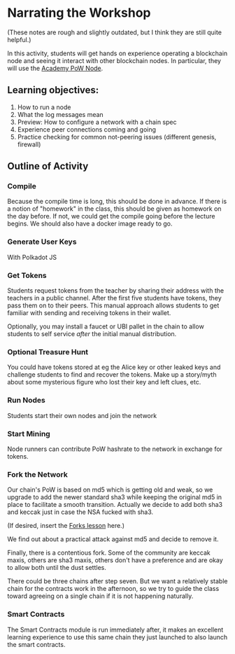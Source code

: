 # Narrating the Workshop

(These notes are rough and slightly outdated, but I think they are still quite helpful.)

In this activity, students will get hands on experience operating a blockchain node and seeing it interact with other blockchain nodes.
In particular, they will use the [Academy PoW Node](https://github.com/Polkadot-Blockchain-Academy/Academy-PoW).

## Learning objectives:

1.  How to run a node
1.  What the log messages mean
1.  Preview: How to configure a network with a chain spec
1.  Experience peer connections coming and going
1.  Practice checking for common not-peering issues (different genesis, firewall)

## Outline of Activity

### Compile

Because the compile time is long, this should be done in advance.
If there is a notion of "homework" in the class, this should be given as homework on the day before.
If not, we could get the compile going before the lecture begins.
We should also have a docker image ready to go.

### Generate User Keys

With Polkadot JS

### Get Tokens

Students request tokens from the teacher by sharing their address with the teachers in a public channel.
After the first five students have tokens, they pass them on to their peers.
This manual approach allows students to get familiar with sending and receiving tokens in their wallet.

Optionally, you may install a faucet or UBI pallet in the chain to allow students to self service _after_ the initial manual distribution.

### Optional Treasure Hunt

You could have tokens stored at eg the Alice key or other leaked keys and challenge students to find and recover the tokens.
Make up a story/myth about some mysterious figure who lost their key and left clues, etc.

### Run Nodes

Students start their own nodes and join the network

### Start Mining

Node runners can contribute PoW hashrate to the network in exchange for tokens.

### Fork the Network

Our chain's PoW is based on md5 which is getting old and weak, so we upgrade to add the newer standard sha3 while keeping the original md5 in place to facilitate a smooth transition. Actually we decide to add both sha3 and keccak just in case the NSA fucked with sha3.

(If desired, insert the [Forks lesson](./7-Forks-slides.md) here.)

We find out about a practical attack against md5 and decide to remove it.

Finally, there is a contentious fork. Some of the community are keccak maxis, others are sha3 maxis, others don't have a preference and are okay to allow both until the dust settles.

There could be three chains after step seven. But we want a relatively stable chain for the contracts work in the afternoon, so we try to guide the class toward agreeing on a single chain if it is not happening naturally.

### Smart Contracts

The Smart Contracts module is run immediately after, it makes an excellent learning experience to use this same chain they just launched to also launch the smart contracts.
